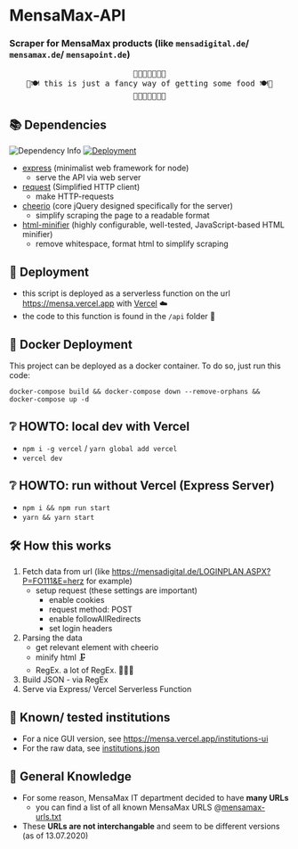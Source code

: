 # MensaMax-API

### Scraper for MensaMax products (like `mensadigital.de`/ `mensamax.de`/ `mensapoint.de`)

<pre style="text-align:center">
🍲🥘🥡🍛🍜🦐🥔
🍴🍽️ this is just a fancy way of getting some food 🍽️🍴
🍲🥘🥡🍛🍜🦐🥔
</pre>

## 📚 Dependencies

![Dependency Info](https://img.shields.io/david/philippd1/gymhmensa)
[![Deployment](https://badgen.net/badge/Deployment/Vercel/black)](https://mensa.vercel.app)

-   [express](https://www.npmjs.com/package/express) (minimalist web framework for node)
    -   serve the API via web server
-   [request](https://www.npmjs.com/package/request) (Simplified HTTP client)
    -   make HTTP-requests
-   [cheerio](https://www.npmjs.com/package/cheerio) (core jQuery designed specifically for the server)
    -   simplify scraping the page to a readable format
-   [html-minifier](https://www.npmjs.com/package/html-minifier) (highly configurable, well-tested, JavaScript-based HTML minifier)
    -   remove whitespace, format html to simplify scraping

## 🚀 Deployment
-   this script is deployed as a serverless function on the url <https://mensa.vercel.app> with [Vercel](https://vercel.com/) ☁️
-   the code to this function is found in the `/api` folder 📁

## 🐳 Docker Deployment
This project can be deployed as a docker container.
To do so, just run this code:
```
docker-compose build && docker-compose down --remove-orphans && docker-compose up -d
```

## ❔ HOWTO: local dev with Vercel
-   `npm i -g vercel` / `yarn global add vercel`
-   `vercel dev`

## ❔ HOWTO: run without Vercel (Express Server)
- `npm i && npm run start`
- `yarn && yarn start`

## 🛠️ How this works
1. Fetch data from url (like <https://mensadigital.de/LOGINPLAN.ASPX?P=FO111&E=herz> for example)
    -   setup request (these settings are important)
        -   enable cookies
        -   request method: POST
        -   enable followAllRedirects
        -   set login headers
2. Parsing the data
    -   get relevant element with cheerio
    -   minify html 🗜️
    -   RegEx. a lot of RegEx. 🤯🧠🤯
3. Build JSON - via RegEx 
4. Serve via Express/ Vercel Serverless Function

## 🏫 Known/ tested institutions
- For a nice GUI version, see <https://mensa.vercel.app/institutions-ui>
- For the raw data, see [institutions.json](./institutions.json)

## 🧠 General Knowledge
- For some reason, MensaMax IT department decided to have **many URLs**
  - you can find a list of all known MensaMax URLS @[mensamax-urls.txt](./mensa-urls.txt)
- These **URLs are not interchangable** and seem to be different versions (as of 13.07.2020)
